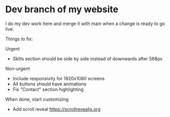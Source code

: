 # Dev branch of my website
I do my dev work here and merge it with main when a change is ready to go live.

Things to fix:

Urgent
- Skills section should be side by side instead of downwards after 568px

Non-urgent
- Include responsivity for 1920x1080 screens
- All buttons should have animations
- Fix "Contact" section highlighting

When done, start customizing
- Add scroll reveal https://scrollrevealjs.org

